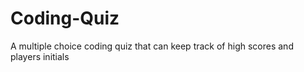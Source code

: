 # Coding-Quiz
A multiple choice coding quiz that can keep track of high scores and players initials 
